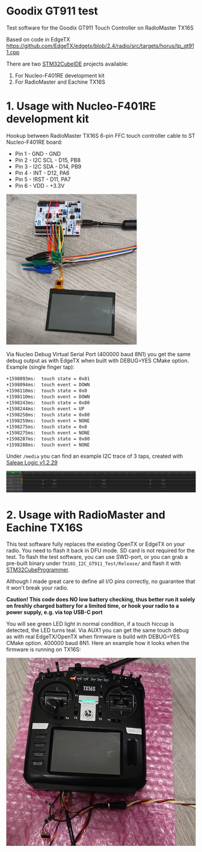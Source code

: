 # Goodix GT911 test

Test software for the Goodix GT911 Touch Controller on RadioMaster TX16S

Based on code in EdgeTX https://github.com/EdgeTX/edgetx/blob/2.4/radio/src/targets/horus/tp_gt911.cpp

There are two [STM32CubeIDE](https://www.st.com/en/development-tools/stm32cubeide.html) projects available:
1. For Nucleo-F401RE development kit
2. For RadioMaster and Eachine TX16S

# 1. Usage with Nucleo-F401RE development kit

Hookup between RadioMaster TX16S 6-pin FFC touch controller cable to ST Nucleo-F401RE board:

* Pin 1 - GND - GND
* Pin 2 - I2C SCL - D15, PB8
* Pin 3 - I2C SDA - D14, PB9
* Pin 4 - INT - D12, PA6
* Pin 5 - !RST - D11, PA7
* Pin 6 - VDD - +3.3V

<img src="media/Nucleo-F401RE_hookup.jpg" height="400px">

Via Nucleo Debug Virtual Serial Port (400000 baud 8N1) you get the same debug output as with EdgeTX when built with DEBUG=YES CMake option. Example (single finger tap):

```
+1598093ms:  touch state = 0x81
+1598094ms:  touch event = DOWN
+1598110ms:  touch state = 0x0
+1598110ms:  touch event = DOWN
+1598243ms:  touch state = 0x80
+1598244ms:  touch event = UP
+1598258ms:  touch state = 0x80
+1598259ms:  touch event = NONE
+1598275ms:  touch state = 0x0
+1598275ms:  touch event = NONE
+1598287ms:  touch state = 0x80
+1598288ms:  touch event = NONE
```

Under `/media` you can find an example I2C trace of 3 taps, created with [Saleae Logic v1.2.29](https://support.saleae.com/logic-software/legacy-software/older-software-releases)

<img src="media/LAtrace_3taps.png">

# 2. Usage with RadioMaster and Eachine TX16S

This test software fully replaces the existing OpenTX or EdgeTX on your radio. You need to flash it back in DFU mode. SD card is not required for the test.
To flash the test software, you can use SWD-port, or you can grab a pre-built binary under `TX16S_I2C_GT911_Test/Release/` and flash it with [STM32CubeProgrammer](https://www.st.com/en/development-tools/stm32cubeprog.html).

Although I made great care to define all I/O pins correctly, no guarantee that it won't break your radio.

**Caution! This code does NO low battery checking, thus better run it solely on freshly charged battery for a limited time, or hook your radio to a power supply, e.g. via top USB-C port**

You will see green LED light in normal condition, if a touch hiccup is detected, the LED turns teal. Via AUX1 you can get the same touch debug as with real EdgeTX/OpenTX when firmware is build with DEBUG=YES CMake option. 400000 baud 8N1. Here an example how it looks when the firmware is running on TX16S:

<img src="media/TX16S.jpg" height="500px">
